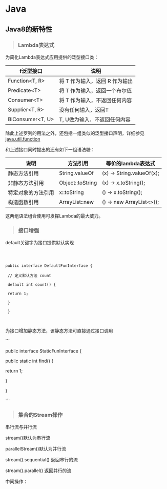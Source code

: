 # Java

## Java8的新特性

> ### Lambda表达式

为简化Lambda表达式应用提供的泛型接口类：

| f泛型接口 | 说明 |
| --- | --- |
| Function&lt;T, R&gt; | 将 T 作为输入，返回 R 作为输出 |
| Predicate&lt;T&gt; | 将 T 作为输入，返回一个布尔值 |
| Consumer&lt;T&gt; | 将 T 作为输入，不返回任何内容 |
| Supplier&lt;T, R&gt; | 没有任何输入，返回T |
| BiConsumer&lt;T, U&gt; | T, U做为输入，不返回任何内容 |

除此上述罗列的用法之外，还包括一组类似的泛型接口声明，详细参见[java.util.function](http://javadocs.techempower.com/jdk18/api/java/util/function/package-summary.html)

和上述接口同时提出的还有如下一组语法糖：

| 说明 | 方法引用 | 等价的lambda表达式 |
| --- | --- | --- |
| 静态方法引用 | String.valueOf | \(x\) -&gt; String.valueOf\(x\); |
| 非静态方法引用 | Object::toString | \(x\) -&gt; x.toString\(\); |
| 特定对象的方法引用 | x::toString | \(\) -&gt; x.toString\(\); |
| 构造函数引用 | ArrayList::new | \(\) -&gt; new ArrayList&lt;&gt;\(\); |
这两组语法组合使用可发挥Lambda的最大威力。

> ### 接口增强

default关键字为接口提供默认实现

```



public interface DefaultFunInterface {

 // 定义默认方法 count

 default int count() {

 return 1;

 }

 }



```

为接口增加静态方法，该静态方法可直接通过接口调用

\`\`\`

public interface StaticFunInterface {

public static int find\(\) {

return 1;

}

}

\`\`\`

> ### 集合的Stream操作

串行流与并行流

stream\(\)默认为串行流

parallelStream\(\)默认为并行流

stream\(\).sequential\(\) 返回串行的流

stream\(\).parallel\(\) 返回并行的流

中间操作：

